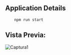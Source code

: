 ## Application Details

```
    npm run start
```

## Vista Previa:

![Captura1](https://github.com/Freddy4M/proyecto-sap/assets/48028307/eb3538ac-879d-422e-a39c-70aaf6206569)




